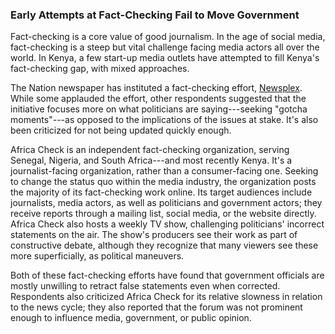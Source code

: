 ### Early Attempts at Fact-Checking Fail to Move Government

Fact-checking is a core value of good journalism. In the age of social media, fact-checking is a steep but vital challenge facing media actors all over the world. In Kenya, a few start-up media outlets have attempted to fill Kenya's fact-checking gap, with mixed approaches.    

The Nation newspaper has instituted a fact-checking effort, [Newsplex](http://www.nation.co.ke/newsplex/2718262-2718262-3vbltsz/index.html). While some applauded the effort, other respondents suggested that the initiative focuses more on what politicians are saying---seeking "gotcha moments"---as opposed to the implications of the issues at stake. It's also been criticized for not being updated quickly enough.

Africa Check is an independent fact-checking organization, serving Senegal, Nigeria, and South Africa---and most recently Kenya. It's a journalist-facing organization, rather than a consumer-facing one. Seeking to change the status quo within the media industry, the organization posts the majority of its fact-checking work online. Its target audiences include journalists, media actors, as well as politicians and government actors; they receive reports through a mailing list, social media, or the website directly. Africa Check also hosts a weekly TV show, challenging politicians' incorrect statements on the air. The show's producers see their work as part of constructive debate, although they recognize that many viewers see these more superficially, as political maneuvers.

Both of these fact-checking efforts have found that government officials are mostly unwilling to retract false statements even when corrected. Respondents also criticized Africa Check for its relative slowness in relation to the news cycle; they also reported that the forum was not prominent enough to influence media, government, or public opinion.
